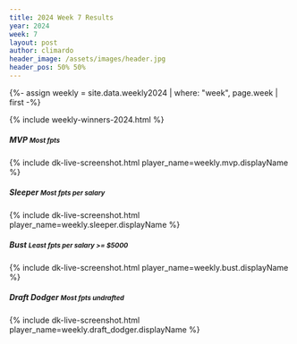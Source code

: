 ```yaml
---
title: 2024 Week 7 Results
year: 2024
week: 7
layout: post
author: climardo
header_image: /assets/images/header.jpg
header_pos: 50% 50%
---
```


{%- assign weekly = site.data.weekly2024 | where: "week", page.week | first -%}

{% include weekly-winners-2024.html %}

##### MVP <small class="text-muted">Most fpts</small>
{% include dk-live-screenshot.html player_name=weekly.mvp.displayName %}

##### Sleeper <small class="text-muted">Most fpts per salary</small>
{% include dk-live-screenshot.html player_name=weekly.sleeper.displayName %}

##### Bust <small class="text-muted">Least fpts per salary >= $5000</small>
{% include dk-live-screenshot.html player_name=weekly.bust.displayName %}

##### Draft Dodger <small class="text-muted">Most fpts undrafted</small>
{% include dk-live-screenshot.html player_name=weekly.draft_dodger.displayName %}
